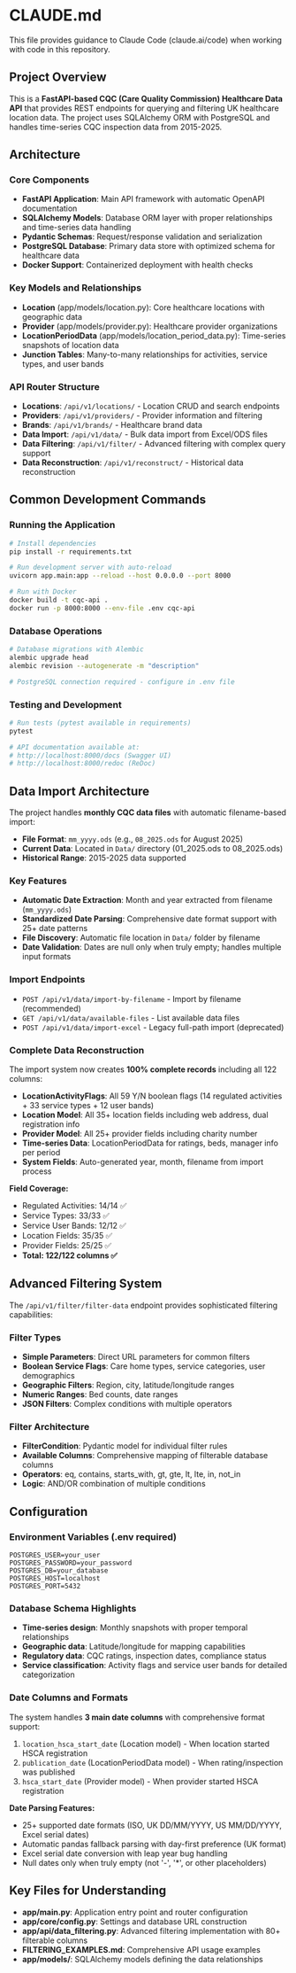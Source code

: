 # CLAUDE.md

This file provides guidance to Claude Code (claude.ai/code) when working with code in this repository.

## Project Overview

This is a **FastAPI-based CQC (Care Quality Commission) Healthcare Data API** that provides REST endpoints for querying and filtering UK healthcare location data. The project uses SQLAlchemy ORM with PostgreSQL and handles time-series CQC inspection data from 2015-2025.

## Architecture

### Core Components
- **FastAPI Application**: Main API framework with automatic OpenAPI documentation
- **SQLAlchemy Models**: Database ORM layer with proper relationships and time-series data handling
- **Pydantic Schemas**: Request/response validation and serialization  
- **PostgreSQL Database**: Primary data store with optimized schema for healthcare data
- **Docker Support**: Containerized deployment with health checks

### Key Models and Relationships
- **Location** (app/models/location.py): Core healthcare locations with geographic data
- **Provider** (app/models/provider.py): Healthcare provider organizations
- **LocationPeriodData** (app/models/location_period_data.py): Time-series snapshots of location data
- **Junction Tables**: Many-to-many relationships for activities, service types, and user bands

### API Router Structure
- **Locations**: `/api/v1/locations/` - Location CRUD and search endpoints
- **Providers**: `/api/v1/providers/` - Provider information and filtering
- **Brands**: `/api/v1/brands/` - Healthcare brand data
- **Data Import**: `/api/v1/data/` - Bulk data import from Excel/ODS files
- **Data Filtering**: `/api/v1/filter/` - Advanced filtering with complex query support
- **Data Reconstruction**: `/api/v1/reconstruct/` - Historical data reconstruction

## Common Development Commands

### Running the Application
```bash
# Install dependencies
pip install -r requirements.txt

# Run development server with auto-reload
uvicorn app.main:app --reload --host 0.0.0.0 --port 8000

# Run with Docker
docker build -t cqc-api .
docker run -p 8000:8000 --env-file .env cqc-api
```

### Database Operations
```bash
# Database migrations with Alembic
alembic upgrade head
alembic revision --autogenerate -m "description"

# PostgreSQL connection required - configure in .env file
```

### Testing and Development
```bash
# Run tests (pytest available in requirements)
pytest

# API documentation available at:
# http://localhost:8000/docs (Swagger UI)
# http://localhost:8000/redoc (ReDoc)
```

## Data Import Architecture

The project handles **monthly CQC data files** with automatic filename-based import:
- **File Format**: `mm_yyyy.ods` (e.g., `08_2025.ods` for August 2025)
- **Current Data**: Located in `Data/` directory (01_2025.ods to 08_2025.ods)
- **Historical Range**: 2015-2025 data supported

### Key Features
- **Automatic Date Extraction**: Month and year extracted from filename (`mm_yyyy.ods`)
- **Standardized Date Parsing**: Comprehensive date format support with 25+ date patterns
- **File Discovery**: Automatic file location in `Data/` folder by filename
- **Date Validation**: Dates are null only when truly empty; handles multiple input formats

### Import Endpoints
- `POST /api/v1/data/import-by-filename` - Import by filename (recommended)
- `GET /api/v1/data/available-files` - List available data files
- `POST /api/v1/data/import-excel` - Legacy full-path import (deprecated)

### Complete Data Reconstruction
The import system now creates **100% complete records** including all 122 columns:
- **LocationActivityFlags**: All 59 Y/N boolean flags (14 regulated activities + 33 service types + 12 user bands)
- **Location Model**: All 35+ location fields including web address, dual registration info
- **Provider Model**: All 25+ provider fields including charity number
- **Time-series Data**: LocationPeriodData for ratings, beds, manager info per period
- **System Fields**: Auto-generated year, month, filename from import process

**Field Coverage:**
- Regulated Activities: 14/14 ✅
- Service Types: 33/33 ✅  
- Service User Bands: 12/12 ✅
- Location Fields: 35/35 ✅
- Provider Fields: 25/25 ✅
- **Total: 122/122 columns ✅**

## Advanced Filtering System

The `/api/v1/filter/filter-data` endpoint provides sophisticated filtering capabilities:

### Filter Types
- **Simple Parameters**: Direct URL parameters for common filters
- **Boolean Service Flags**: Care home types, service categories, user demographics
- **Geographic Filters**: Region, city, latitude/longitude ranges
- **Numeric Ranges**: Bed counts, date ranges
- **JSON Filters**: Complex conditions with multiple operators

### Filter Architecture
- **FilterCondition**: Pydantic model for individual filter rules
- **Available Columns**: Comprehensive mapping of filterable database columns
- **Operators**: eq, contains, starts_with, gt, gte, lt, lte, in, not_in
- **Logic**: AND/OR combination of multiple conditions

## Configuration

### Environment Variables (.env required)
```
POSTGRES_USER=your_user
POSTGRES_PASSWORD=your_password  
POSTGRES_DB=your_database
POSTGRES_HOST=localhost
POSTGRES_PORT=5432
```

### Database Schema Highlights
- **Time-series design**: Monthly snapshots with proper temporal relationships
- **Geographic data**: Latitude/longitude for mapping capabilities
- **Regulatory data**: CQC ratings, inspection dates, compliance status
- **Service classification**: Activity flags and service user bands for detailed categorization

### Date Columns and Formats
The system handles **3 main date columns** with comprehensive format support:
1. `location_hsca_start_date` (Location model) - When location started HSCA registration
2. `publication_date` (LocationPeriodData model) - When rating/inspection was published
3. `hsca_start_date` (Provider model) - When provider started HSCA registration

**Date Parsing Features:**
- 25+ supported date formats (ISO, UK DD/MM/YYYY, US MM/DD/YYYY, Excel serial dates)
- Automatic pandas fallback parsing with day-first preference (UK format)
- Excel serial date conversion with leap year bug handling
- Null dates only when truly empty (not '-', '*', or other placeholders)

## Key Files for Understanding

- **app/main.py**: Application entry point and router configuration
- **app/core/config.py**: Settings and database URL construction
- **app/api/data_filtering.py**: Advanced filtering implementation with 80+ filterable columns
- **FILTERING_EXAMPLES.md**: Comprehensive API usage examples
- **app/models/**: SQLAlchemy models defining the data relationships
